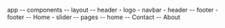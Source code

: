 app
    -- components
        -- layout
            -- header
                - logo
                - navbar
                - header
            -- footer
                - footer
        -- Home
            - slider 
    -- pages
        -- home
        -- Contact
        -- About